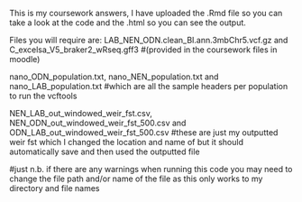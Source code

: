 This is my coursework answers, I have uploaded the .Rmd file so you can take a look at the code and the .html so you can see the output.

Files you will require are: LAB_NEN_ODN.clean_BI.ann.3mbChr5.vcf.gz and C_excelsa_V5_braker2_wRseq.gff3 
#(provided in the coursework files in moodle)

nano_ODN_population.txt, nano_NEN_population.txt and nano_LAB_population.txt
#which are all the sample headers per population to run the vcftools

NEN_LAB_out_windowed_weir_fst.csv, NEN_ODN_out_windowed_weir_fst_500.csv and ODN_LAB_out_windowed_weir_fst_500.csv
#these are just my outputted weir fst which I changed the location and name of but it should automatically save and then used the outputted file

#just n.b. if there are any warnings when running this code you may need to change the file path and/or name of the file as this only works to my directory and file names
